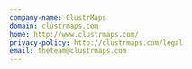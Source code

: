 ```yaml
---
company-name: ClustrMaps
domain: clustrmaps.com
home: http://www.clustrmaps.com/
privacy-policy: http://clustrmaps.com/legal
email: theteam@clustrmaps.com
---
```




